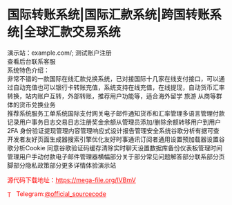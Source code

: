# 国际转账系统|国际汇款系统|跨国转账系统|全球汇款交易系统

演示站：example.com/; 测试账户注册<br>查看后台联系客服<br>系统特色介绍：<br>非常不错的一款国际在线汇款兑换系统，已对接国际十几家在线支付接口，可以通过自动充值也可以银行卡转账充值，系统支持在线充值，在线提现，自动货币汇率转换，站内账户互转，外部转账，推荐用户功能等，适合海外留学 旅游 从商等群体的货币兑换业务<br>推荐系统服务工单系统国际支付网关电子邮件通知货币和汇率管理多语言管理付款记录用户事务日志交易日志注册奖金余额从管理员添加/删除余额转移用户到用户2FA 身份验证提现管理内容管理响应式设计报告管理安全系统谷歌分析有据可查开发者友好页面生成器搜索引擎优化友好时事通讯订阅者通用设置预加载器设置谷歌分析Cookie 同意谷歌验证码缓存清除实时聊天设置数据库备份仪表板管理时间管理用户手动付款电子邮件管理器横幅部分关于部分常见问题解答部分联系部分页脚部分隐私政策部分更多详情体验演示站<br>


<p style="color: red;">源代码下载地址：<a href="https://mega-file.org/IVBmV" style="color: red;">https://mega-file.org/IVBmV</a></p><p style="color: red;"><img src="https://cdn-icons-png.flaticon.com/512/2111/2111646.png" alt="Telegram Icon" style="width: 16px; vertical-align: middle; margin-right: 5px;">Telegram:<a href="https://t.me/official_sourcecode" style="color: red;">@official_sourcecode</a></p>